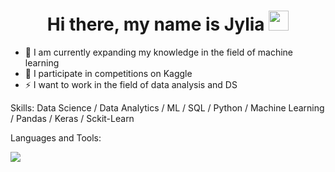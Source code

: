 <h1 align="center">Hi there, my name is Jylia <a href="https://" target="_blank"></a> 
<img src="https://github.com/blackcater/blackcater/raw/main/images/Hi.gif" height="32"/></h1>


- 💬 I am currently expanding my knowledge in the field of machine learning
- 🌱 I participate in competitions on Kaggle
- ⚡ I want to work in the field of data analysis and DS


Skills: Data Science / Data Analytics / ML / SQL / Python / Machine Learning / Pandas / Keras / Sckit-Learn

Languages and Tools:


![](https://github-profile-summary-cards.vercel.app/api/cards/stats?username=pilgblog&theme=pilgblog)
